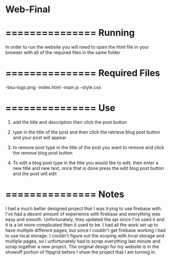# Web-Final
===============
Running
===============
In order to run the website you will need to open the html file in your browser with all of the required files in the same folder

===============
Required Files
===============
-bsu-logo.png
-index.html
-main.js
-style.css

===============
Use
===============
1. add the title and description then click the post button

2. type in the title of the post and then click the retrieve blog post button and your post will appear

3. to remove post type in the title of the post you want to remove and click the remove blog post button

4. To edit a blog post type in the title you would like to edit, then enter a new title and new text, once that is done press the edit blog post button and the post will edit

===============
Notes
===============
I had a much better designed project that I was trying to use firebase with. I've had a decent amount of experience with firebase and everything was easy and smooth. Unfortunately, they updated the api since I've used it and it is a lot more complicated then it used to be. I had all the work set up to have multiple different pages, but since I couldn't get firebase working I had to use local storage. I couldn't figure out the scoping with local storage and multiple pages, so I unfortunately had to scrap everything  last minute and scrap together a new project. The original design for my website is in the showoff portion of flipgrid before I show the project that I am turning in. 
